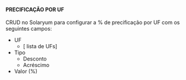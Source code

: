 #### PRECIFICAÇÃO POR UF

CRUD no Solaryum para configurar a % de precificação por UF com os seguintes campos:

- UF
    - [ lista de UFs]
- Tipo
    - Desconto
    - Acréscimo
- Valor (%)
